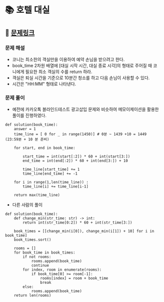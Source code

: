 
# 📚 호텔 대실

## 📌 [문제링크](https://school.programmers.co.kr/learn/courses/30/lessons/155651)

### 문제 해설

- 코니는 최소한의 객실만을 이용하여 예약 손님을 받으려고 한다.
- book_time 2차원 배열에 \[대실 시작 시간, 대실 종료 시각\]의 형태로 주어질 때 코니에게 필요한 최소 객실의 수를 return 하라.
- 객실은 퇴실 시간을 기준으로 10분간 청소를 하고 다음 손님이 사용할 수 있다.
- 시간은 "HH:MM" 형태로 나타낸다.

### 문제 풀이

- 예전에 카카오톡 블라인드테스트 광고삽입 문제와 비슷하여 메모이제이션을 활용한 풀이를 진행하였다.

```
def solution(book_time):
    answer = 1
    time_line = [ 0 for _ in range(1450)] # 0분 ~ 1439 +10 = 1449 (23:59분 + 10 분 준비)
    
    for start, end in book_time:
        
        start_time = int(start[:2]) * 60 + int(start[3:])
        end_time = int(end[:2]) * 60 + int(end[3:]) + 10
        
        time_line[start_time] += 1
        time_line[end_time] += -1
    
    for i in range(1,len(time_line)) :    
        time_line[i] += time_line[i-1]
        
    return max(time_line)
```

- 다른 사람의 풀이

```
def solution(book_time):
    def change_min(str_time: str) -> int:
        return int(str_time[0:2]) * 60 + int(str_time[3:])

    book_times = [[change_min(i[0]), change_min(i[1]) + 10] for i in book_time]
    book_times.sort()

    rooms = []
    for book_time in book_times:
        if not rooms:
            rooms.append(book_time)
            continue
        for index, room in enumerate(rooms):
            if book_time[0] >= room[-1]:
                rooms[index] = room + book_time
                break
        else:
            rooms.append(book_time)
    return len(rooms)
```
